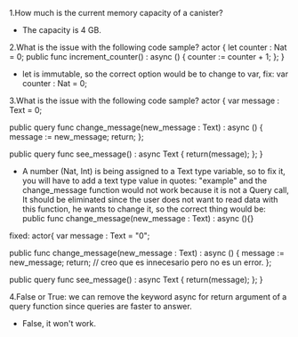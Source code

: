 1.How much is the current memory capacity of a canister?

- The capacity is 4 GB.


2.What is the issue with the following code sample?
actor {
  let counter : Nat = 0;
  public func increment_counter() : async () {
    counter := counter + 1;
  };
}

- let is immutable, so the correct option would be to change to var, fix: var counter : Nat = 0;

3.What is the issue with the following code sample?
actor {
  var message : Text = 0;

  public query func change_message(new_message : Text) : async () {
    message := new_message;
    return;
  };
  
  public query func see_message() : async Text {
    return(message);
  };
}

- A number (Nat, Int) is being assigned to a Text type variable, so to fix it, you will have to add a text type value in quotes: "example" and the change_message function would not work because it is not a Query call, It should be eliminated since the user does not want to read data with this function, he wants to change it, so the correct thing would be: public func change_message(new_message : Text) : async (){}

fixed:
actor{
  var message : Text = "0";

  public func change_message(new_message : Text) : async () {
    message := new_message;
    return; // creo que es innecesario pero no es un error.
  };
    
  public query func see_message() : async Text {
    return(message);
  };
}

4.False or True: we can remove the keyword async for return argument of a query function since queries are faster to answer.

- False, it won't work.
